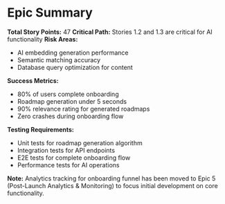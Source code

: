 # Epic Summary

**Total Story Points:** 47
**Critical Path:** Stories 1.2 and 1.3 are critical for AI functionality
**Risk Areas:**

- AI embedding generation performance
- Semantic matching accuracy
- Database query optimization for content

**Success Metrics:**

- 80% of users complete onboarding
- Roadmap generation under 5 seconds
- 90% relevance rating for generated roadmaps
- Zero crashes during onboarding flow

**Testing Requirements:**

- Unit tests for roadmap generation algorithm
- Integration tests for API endpoints
- E2E tests for complete onboarding flow
- Performance tests for AI operations

**Note:** Analytics tracking for onboarding funnel has been moved to Epic 5 (Post-Launch Analytics & Monitoring) to focus initial development on core functionality.
